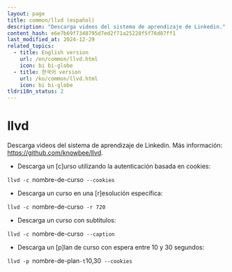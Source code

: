 ```yaml
---
layout: page
title: common/llvd (español)
description: "Descarga videos del sistema de aprendizaje de Linkedin."
content_hash: e6e7b69f7348795d7ed2f71a25228f5f76d87ff1
last_modified_at: 2024-12-29
related_topics:
  - title: English version
    url: /en/common/llvd.html
    icon: bi bi-globe
  - title: 한국어 version
    url: /ko/common/llvd.html
    icon: bi bi-globe
tldri18n_status: 2
---
```

# llvd

Descarga videos del sistema de aprendizaje de Linkedin.
Más información: <https://github.com/knowbee/llvd>.

- Descarga un [c]urso utilizando la autenticación basada en cookies:

`llvd -c `<span class="tldr-var badge badge-pill bg-dark-lm bg-white-dm text-white-lm text-dark-dm font-weight-bold">nombre-de-curso</span>` --cookies`

- Descarga un curso en una [r]esolución específica:

`llvd -c `<span class="tldr-var badge badge-pill bg-dark-lm bg-white-dm text-white-lm text-dark-dm font-weight-bold">nombre-de-curso</span>` -r 720`

- Descarga un curso con subtítulos:

`llvd -c `<span class="tldr-var badge badge-pill bg-dark-lm bg-white-dm text-white-lm text-dark-dm font-weight-bold">nombre-de-curso</span>` --caption`

- Descarga un [p]lan de curso con espera entre 10 y 30 segundos:

`llvd -p `<span class="tldr-var badge badge-pill bg-dark-lm bg-white-dm text-white-lm text-dark-dm font-weight-bold">nombre-de-plan</span>` -t `<span class="tldr-var badge badge-pill bg-dark-lm bg-white-dm text-white-lm text-dark-dm font-weight-bold">10,30</span>` --cookies`
